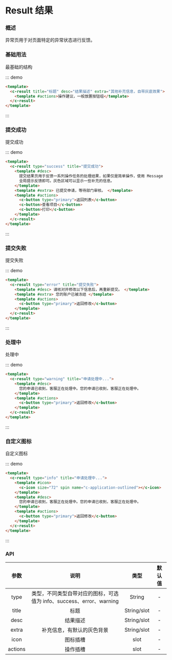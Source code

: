 # Result 结果

### 概述

异常页用于对页面特定的异常状态进行反馈。

### 基础用法

最基础的结构

::: demo

```html
<template>
  <c-result title="标题" desc="结果描述" extra="其他补充信息，自带灰底效果">
    <template #actions>操作建议，一般放置按钮组</template>
  </c-result>
</template>
```

:::

### 提交成功

提交成功

::: demo

```html
<template>
  <c-result type="success" title="提交成功">
    <template #desc>
      提交结果页用于反馈一系列操作任务的处理结果，如果仅是简单操作，使用 Message
      全局提示反馈即可。灰色区域可以显示一些补充的信息。
    </template>
    <template #extra> 已提交申请，等待部门审核。 </template>
    <template #actions>
      <c-button type="primary">返回列表</c-button>
      <c-button>查看项目</c-button>
      <c-button>打印</c-button>
    </template>
  </c-result>
</template>
```

:::

### 提交失败

提交失败

::: demo

```html
<template>
  <c-result type="error" title="提交失败">
    <template #desc> 请核对并修改以下信息后，再重新提交。 </template>
    <template #extra> 您的账户已被冻结 </template>
    <template #actions>
      <c-button type="primary">返回修改</c-button>
    </template>
  </c-result>
</template>
```

:::

### 处理中

处理中

::: demo

```html
<template>
  <c-result type="warning" title="申请处理中...">
    <template #desc>
      您的申请已收到，客服正在处理中。您的申请已收到，客服正在处理中。
    </template>
    <template #actions>
      <c-button type="primary">返回修改</c-button>
    </template>
  </c-result>
</template>
```

:::

### 自定义图标

自定义图标

::: demo

```html
<template>
  <c-result type="info" title="申请处理中...">
    <template #icon>
      <c-icon size="72" spin name="c-application-outlined"></c-icon>
    </template>
    <template #desc>
      您的申请已收到，客服正在处理中。您的申请已收到，客服正在处理中。
    </template>
    <template #actions>
      <c-button type="primary">返回修改</c-button>
    </template>
  </c-result>
</template>
```

:::

### API

|  参数   |                                 说明                                 |    类型     | 默认值 |
| :-----: | :------------------------------------------------------------------: | :---------: | :----: |
|  type   | 类型，不同类型自带对应的图标，可选值为 info、success、error、warning |   String    |   -    |
|  title  |                                 标题                                 | String/slot |   -    |
|  desc   |                               结果描述                               | String/slot |   -    |
|  extra  |                      补充信息，有默认的灰色背景                      | String/slot |   -    |
|  icon   |                               图标插槽                               |    slot     |   -    |
| actions |                               操作插槽                               |    slot     |   -    |

